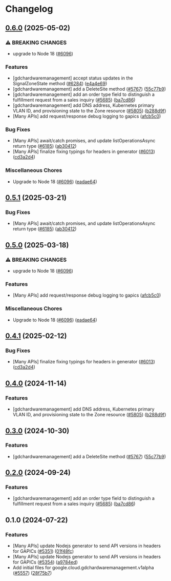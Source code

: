 # Changelog

## [0.6.0](https://github.com/googleapis/google-cloud-node/compare/gdchardwaremanagement-v0.5.1...gdchardwaremanagement-v0.6.0) (2025-05-02)


### ⚠ BREAKING CHANGES

* upgrade to Node 18 ([#6096](https://github.com/googleapis/google-cloud-node/issues/6096))

### Features

* [gdchardwaremanagement] accept status updates in the SignalZoneState method ([#6284](https://github.com/googleapis/google-cloud-node/issues/6284)) ([e4a4e69](https://github.com/googleapis/google-cloud-node/commit/e4a4e69982e49e751828d7a7f21dad4c335b95ca))
* [gdchardwaremanagement] add a DeleteSite method ([#5767](https://github.com/googleapis/google-cloud-node/issues/5767)) ([55c77b9](https://github.com/googleapis/google-cloud-node/commit/55c77b9d386e49a6fd3c6767a771b31b116e945a))
* [gdchardwaremanagement] add an order type field to distinguish a fulfillment request from a sales inquiry ([#5685](https://github.com/googleapis/google-cloud-node/issues/5685)) ([ba7cd86](https://github.com/googleapis/google-cloud-node/commit/ba7cd868aba5d60d8871449302212db526e31dfc))
* [gdchardwaremanagement] add DNS address, Kubernetes primary VLAN ID, and provisioning state to the Zone resource ([#5805](https://github.com/googleapis/google-cloud-node/issues/5805)) ([b288d9f](https://github.com/googleapis/google-cloud-node/commit/b288d9f4448e1305151a8f734afd8f1233d8c5bb))
* [Many APIs] add request/response debug logging to gapics ([afcb5c0](https://github.com/googleapis/google-cloud-node/commit/afcb5c07e82bc8349b9677766cd880f69a97f77f))


### Bug Fixes

* [Many APIs] await/catch promises, and update listOperationsAsync return type ([#6185](https://github.com/googleapis/google-cloud-node/issues/6185)) ([ab30412](https://github.com/googleapis/google-cloud-node/commit/ab304122e3e825c9a76af7d6b0ef4ddc9aa6e906))
* [Many APIs] finalize fixing typings for headers in generator ([#6013](https://github.com/googleapis/google-cloud-node/issues/6013)) ([cd3a2d4](https://github.com/googleapis/google-cloud-node/commit/cd3a2d44fc7a9b3798346162ba19df1c748fba58))


### Miscellaneous Chores

* Upgrade to Node 18 ([#6096](https://github.com/googleapis/google-cloud-node/issues/6096)) ([eadae64](https://github.com/googleapis/google-cloud-node/commit/eadae64d54e07aa2c65097ea52e65008d4e87436))

## [0.5.1](https://github.com/googleapis/google-cloud-node/compare/gdchardwaremanagement-v0.5.0...gdchardwaremanagement-v0.5.1) (2025-03-21)


### Bug Fixes

* [Many APIs] await/catch promises, and update listOperationsAsync return type ([#6185](https://github.com/googleapis/google-cloud-node/issues/6185)) ([ab30412](https://github.com/googleapis/google-cloud-node/commit/ab304122e3e825c9a76af7d6b0ef4ddc9aa6e906))

## [0.5.0](https://github.com/googleapis/google-cloud-node/compare/gdchardwaremanagement-v0.4.1...gdchardwaremanagement-v0.5.0) (2025-03-18)


### ⚠ BREAKING CHANGES

* upgrade to Node 18 ([#6096](https://github.com/googleapis/google-cloud-node/issues/6096))

### Features

* [Many APIs] add request/response debug logging to gapics ([afcb5c0](https://github.com/googleapis/google-cloud-node/commit/afcb5c07e82bc8349b9677766cd880f69a97f77f))


### Miscellaneous Chores

* Upgrade to Node 18 ([#6096](https://github.com/googleapis/google-cloud-node/issues/6096)) ([eadae64](https://github.com/googleapis/google-cloud-node/commit/eadae64d54e07aa2c65097ea52e65008d4e87436))

## [0.4.1](https://github.com/googleapis/google-cloud-node/compare/gdchardwaremanagement-v0.4.0...gdchardwaremanagement-v0.4.1) (2025-02-12)


### Bug Fixes

* [Many APIs] finalize fixing typings for headers in generator ([#6013](https://github.com/googleapis/google-cloud-node/issues/6013)) ([cd3a2d4](https://github.com/googleapis/google-cloud-node/commit/cd3a2d44fc7a9b3798346162ba19df1c748fba58))

## [0.4.0](https://github.com/googleapis/google-cloud-node/compare/gdchardwaremanagement-v0.3.0...gdchardwaremanagement-v0.4.0) (2024-11-14)


### Features

* [gdchardwaremanagement] add DNS address, Kubernetes primary VLAN ID, and provisioning state to the Zone resource ([#5805](https://github.com/googleapis/google-cloud-node/issues/5805)) ([b288d9f](https://github.com/googleapis/google-cloud-node/commit/b288d9f4448e1305151a8f734afd8f1233d8c5bb))

## [0.3.0](https://github.com/googleapis/google-cloud-node/compare/gdchardwaremanagement-v0.2.0...gdchardwaremanagement-v0.3.0) (2024-10-30)


### Features

* [gdchardwaremanagement] add a DeleteSite method ([#5767](https://github.com/googleapis/google-cloud-node/issues/5767)) ([55c77b9](https://github.com/googleapis/google-cloud-node/commit/55c77b9d386e49a6fd3c6767a771b31b116e945a))

## [0.2.0](https://github.com/googleapis/google-cloud-node/compare/gdchardwaremanagement-v0.1.0...gdchardwaremanagement-v0.2.0) (2024-09-24)


### Features

* [gdchardwaremanagement] add an order type field to distinguish a fulfillment request from a sales inquiry ([#5685](https://github.com/googleapis/google-cloud-node/issues/5685)) ([ba7cd86](https://github.com/googleapis/google-cloud-node/commit/ba7cd868aba5d60d8871449302212db526e31dfc))

## 0.1.0 (2024-07-22)


### Features

* [Many APIs] update Nodejs generator to send API versions in headers for GAPICs ([#5351](https://github.com/googleapis/google-cloud-node/issues/5351)) ([01f48fc](https://github.com/googleapis/google-cloud-node/commit/01f48fce63ec4ddf801d59ee2b8c0db9f6fb8372))
* [Many APIs] update Nodejs generator to send API versions in headers for GAPICs ([#5354](https://github.com/googleapis/google-cloud-node/issues/5354)) ([a9784ed](https://github.com/googleapis/google-cloud-node/commit/a9784ed3db6ee96d171762308bbbcd57390b6866))
* Add initial files for google.cloud.gdchardwaremanagement.v1alpha ([#5557](https://github.com/googleapis/google-cloud-node/issues/5557)) ([28f75b7](https://github.com/googleapis/google-cloud-node/commit/28f75b7605249db8d7eb362b82e7d8053e397839))
